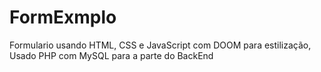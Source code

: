 # FormExmplo
Formulario usando HTML, CSS e JavaScript com DOOM para estilização, Usado PHP com MySQL para a parte do BackEnd


